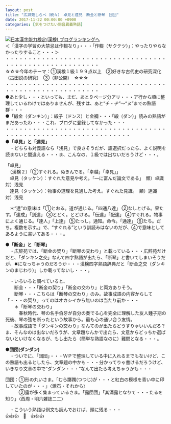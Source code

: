 ```yaml
---
layout: post
title: "広辞苑しらべ（続々）　卓見と達見　断金と断琴　団団"
date: 2017-11-22 00:00:00 +0900
categories: [気をつけたい同音異義熟語]
---
```


[![](/syuusyuu9701/assets/images/広辞苑しらべ（続々）-卓見と達見-断金と断琴-団団-br_c_3028_1.gif)](http://blog.with2.net/link.php?1659096:3028 "日本漢字能力検定(漢検) ブログランキングへ")[日本漢字能力検定(漢検) ブログランキングへ](http://blog.with2.net/link.php?1659096:3028)  
＜「漢字の学習の大禁忌は作輟なり」・・・「作輟（サクテツ）」：やったりやらなかったりすること・・・＞  
・・・・・・・・・・・・・・・・・・・・・・・・・・・・・・・・・・・・・・・・・・・・・・・・・・・・・・・・・  
☆☆☆今年のテーマ：①漢検１級１９９点以上　②好きな古代史の研究深化（古田説の研究）　③（非公開）　☆☆☆　　  
・・・・・・・・・・・・・・・・・・・・・・・・・・・・・・・・・・・・・・・・・・・・・・・・・・・・・・・・・  
●あと少し・・・といっても、まだ、あと９ページ分アリ・・・ア行から順に整理しているわけではありませんが、残すは、あと“チ・ヂ”～“ヌ”までの熟語群・・・  
●「緞金（ダンキン）」：緞子（ドンス）と金襴・・・「緞（ダン）」読みの熟語がまだあったわ・・・これ、ブログに登録してなかった・・・  
・・・・・・・・・・・・・・・・・・・・・・・・・・・・・・・・・・・・・・・・・・・・・・・・・・・・・・・・・・・・・・・・  
**●「卓見」と「達見」**  
　・どちらも対義語なら「浅見」で良さそうだが、語選択だったら、よく説明を読まないと間違える・・・ま、こんなの、１級では出ないだろうけど・・・。  
  
「卓見」　  
　（漢検２）「②すぐれる。ぬきんでる。「卓越」「卓見」」  
　卓見（タッケン）：すぐれた意見や考え。「―に富んだ論文である」　類）卓識　対）浅見  
　達見（タッケン）：物事の道理を見通した考え。すぐれた見識。　類）達識　対）浅見  
  
　＊“達”の意味は「①とおる。道が通じる。「四通八達」 ②なしとげる。果たす。「達成」「到達」 ③とどく。とどける。「伝達」「配達」 ④すぐれる。物事によく通じる。「達人」「上達」 ⑤たっし。通知。命令。「通達」 ⑥たち。だち。複数を示す。」で、“すぐれる”という訓読みはないのだが、④で意味としてあるように書いてある・・・。  
  
**●「断金」と「断琴」**  
　・広辞苑では、「断金の契り」「断琴の交わり」と載っている・・・広辞苑だけだと、「ダンキン之交」なんて四字熟語が出たら、「断琴」と書いてしまいそうだが、✖になっちゃうのだろうか・・・漢検四字熟語辞典だと「断金之交（ダンキンのまじわり）」しか載ってないし・・・。  
  
　・いろいろと調べていると、  
　　断金・・・「断金の契り」「断金の交わり」と両方ありそう。  
　　断琴・・・こちらは「断琴の交わり」のみ。故事成語の内容からして「・・・の契り」ってのはオカシイから無いのは当たり前か・・・  
　　＊「断琴の交わり」  
　　　春秋時代、琴の名手伯牙が自分の奏でる心を完全に理解した友人鍾子期の死後、琴の弦を断ったという故事から。最も心の通い合う友情。  
　・故事成語で「ダンキンの交わり」なんてのが出たらどうすりゃいいんだろ？ま、そんなのは出ないだろうが、文章題なんかで出たら、文意からどっちか選ばないといけなくなるが、もし出たら（簡単な熟語なのに）難問となる・・・。  
  
**●団団(ダンダン)**  
　・ついでに、「団団」・・・ＷＰで整理している中に入れるまでもないけど、この熟語も出るとしたら、文章題の中かも・・・分かってりゃ書けるだろうけど、いきなり文章の中で“ダンダン・・・”なんて出たら考えちゃうかも・・・  
  
団団：①形の丸いさま。「むら躑躅(つつじ)が・・・と紅白の模様を青い中に印していたのが・・・」〈漱石・それから〉  
　　　②露が多く集まっているさま。「露団団」「其滴露となりて・・・たるを知り」〈西周・明六雑誌二二〉  
  
　・こういう熟語は例文も読んでおけば、頭に残る・・・  
👍👍👍　🐔　👍👍👍  